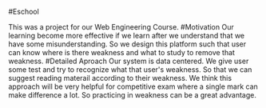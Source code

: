 #Eschool

This was a project for our Web Engineering Course.
#Motivation
Our learning become more effective if we learn after we understand that we have some misunderstanding.
So we design this platform such that user can know where is there weakness and what to study to remove that weakness.
#Detailed Aproach
Our system is data centered. We give user some test and try to recognize what that user's weakness. So that we can suggest reading materail according to their weakness.
We think this approach will be very helpful for competitive exam where a single mark can make difference a lot.
So practicing in weakness can be a great advantage.

